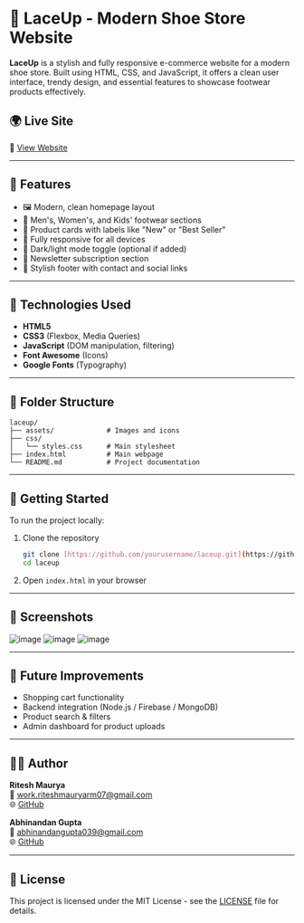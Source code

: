 # 👟 LaceUp - Modern Shoe Store Website

**LaceUp** is a stylish and fully responsive e-commerce website for a modern shoe store. Built using HTML, CSS, and JavaScript, it offers a clean user interface, trendy design, and essential features to showcase footwear products effectively.

## 🌍 Live Site

🔗 [View Website](https://laceup-one.vercel.app/)  

---

## 📌 Features

- 🖼️ Modern, clean homepage layout
- 🧍 Men's, Women's, and Kids' footwear sections
- 🛒 Product cards with labels like "New" or "Best Seller"
- 📱 Fully responsive for all devices
- 🌙 Dark/light mode toggle (optional if added)
- 📩 Newsletter subscription section
- 👣 Stylish footer with contact and social links

---

## 🧰 Technologies Used

- **HTML5**
- **CSS3** (Flexbox, Media Queries)
- **JavaScript** (DOM manipulation, filtering)
- **Font Awesome** (Icons)
- **Google Fonts** (Typography)

---

## 📁 Folder Structure

```
laceup/
├── assets/             # Images and icons
├── css/
│   └── styles.css      # Main stylesheet
├── index.html          # Main webpage
└── README.md           # Project documentation
```

---

## 🚀 Getting Started

To run the project locally:

1. Clone the repository  
   ```bash
   git clone [https://github.com/yourusername/laceup.git](https://github.com/GNCIPL/FULL-STACK-INTERNSHIP/tree/main/Ritesh__Abhinandan__ECommerce)
   cd laceup
   ```

2. Open `index.html` in your browser

---

## 📸 Screenshots


![image](https://github.com/user-attachments/assets/542d6410-2c49-4933-9cf5-1d91a6703777)
![image](https://github.com/user-attachments/assets/050dc839-c44b-4a57-b13e-8188070f4a64)
![image](https://github.com/user-attachments/assets/f58e8d03-ae8a-454c-a12f-de1efd0c2aa8)



---

## 📌 Future Improvements

- Shopping cart functionality
- Backend integration (Node.js / Firebase / MongoDB)
- Product search & filters
- Admin dashboard for product uploads

---

## 🧑‍💻 Author

**Ritesh Maurya**  
📧 [work.riteshmauryarm07@gmail.com](mailto:work.riteshmauryarm07@gmail.com)  
🌐 [GitHub](https://github.com/Riteshmaurya07)

**Abhinandan Gupta**  
📧 [abhinandangupta039@gmail.com](mailto:abhinandangupta039@gmail.com)  
🌐 [GitHub](https://github.com/Abhinandan151142)


---

## 📄 License

This project is licensed under the MIT License - see the [LICENSE](LICENSE) file for details.
